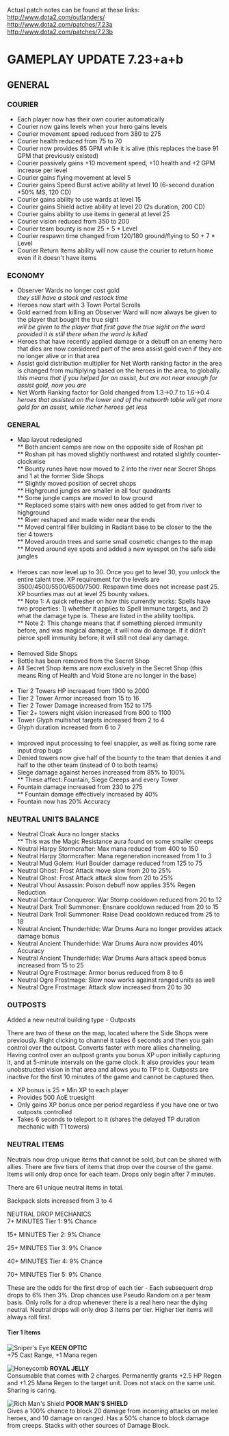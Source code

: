 Actual patch notes can be found at these links:  
<http://www.dota2.com/outlanders/>  
<http://www.dota2.com/patches/7.23a>  
<http://www.dota2.com/patches/7.23b>  

# GAMEPLAY UPDATE 7.23+a+b

## GENERAL

### COURIER

* Each player now has their own courier automatically
* Courier now gains levels when your hero gains levels
* Courier movement speed reduced from 380 to 275
* Courier health reduced from 75 to 70
* Courier now provides 85 GPM while it is alive (this replaces the base 91 GPM that previously existed)
* Courier passively gains +10 movement speed, +10 health and +2 GPM increase per level
* Courier gains flying movement at level 5
* Courier gains Speed Burst active ability at level 10 (6-second duration +50% MS, 120 CD)
* Courier gains ability to use wards at level 15
* Courier gains Shield active ability at level 20 (2s duration, 200 CD)
* Courier gains ability to use items in general at level 25
* Courier vision reduced from 350 to 200
* Courier team bounty is now 25 + 5 * Level
* Courier respawn time changed from 120/180 ground/flying to 50 + 7 * Level
* Courier Return Items ability will now cause the courier to return home even if it doesn't have items

### ECONOMY

* Observer Wards no longer cost gold  
*they still have a stock and restock time*
* Heroes now start with 3 Town Portal Scrolls
* Gold earned from killing an Observer Ward will now always be given to the player that bought the true sight  
*will be given to the player that first gave the true sight on the ward provided it is still there when the ward is killed*
* Heroes that have recently applied damage or a debuff on an enemy hero that dies are now considered part of the area assist gold even if they are no longer alive or in that area
* Assist gold distribution multiplier for Net Worth ranking factor in the area is changed from multiplying based on the heroes in the area, to globally.  
*this means that if you helped for an assist, but are not near enough for assist gold, now you are*
* Net Worth Ranking factor for Gold changed from 1.3->0.7 to 1.6->0.4  
*heroes that assisted on the lower end of the networth table will get more gold for an assist, while richer heroes get less*

### GENERAL

* Map layout redesigned  
** Both ancient camps are now on the opposite side of Roshan pit  
** Roshan pit has moved slightly northwest and rotated slightly counter-clockwise  
** Bounty runes have now moved to 2 into the river near Secret Shops and 1 at the former Side Shops  
** Slightly moved position of secret shops  
** Highground jungles are smaller in all four quadrants  
** Some jungle camps are moved to low ground  
** Replaced some stairs with new ones added to get from river to highground  
** River reshaped and made wider near the ends  
** Moved central filler building in Radiant base to be closer to the the tier 4 towers  
** Moved aroudn trees and some small cosmetic changes to the map  
** Moved around eye spots and added a new eyespot on the safe side jungles  

####
* Heroes can now level up to 30. Once you get to level 30, you unlock the entire talent tree. XP requirement for the levels are 3500/4500/5500/6500/7500. Respawn time does not increase past 25. XP bounties max out at level 25 bounty values.  
** Note 1: A quick refresher on how this currently works: Spells have two properties: 1) whether it applies to Spell Immune targets, and 2) what the damage type is. These are listed in the ability tooltips.  
** Note 2: This change means that if something pierced immunity before, and was magical damage, it will now do damage. If it didn't pierce spell immunity before, it will still not deal any damage.

####
* Removed Side Shops
* Bottle has been removed from the Secret Shop
* All Secret Shop items are now exclusively in the Secret Shop (this means Ring of Health and Void Stone are no longer in the base)

####
* Tier 2 Towers HP increased from 1900 to 2000
* Tier 2 Tower Armor increased from 15 to 16
* Tier 2 Tower Damage increased from 152 to 175
* Tier 2+ towers night vision increased from 800 to 1100
* Tower Glyph multishot targets increased from 2 to 4
* Glyph duration increased from 6 to 7

####
* Improved input processing to feel snappier, as well as fixing some rare input drop bugs
* Denied towers now give half of the bounty to the team that denies it and half to the other team (instead of 0 to both teams)
* Siege damage against heroes increased from 85% to 100%  
** These affect: Fountain, Siege Creeps and every Tower  
* Fountain damage increased from 230 to 275  
** Fountain damage effectively increased by 40%
* Fountain now has 20% Accuracy

### NEUTRAL UNITS BALANCE

* Neutral Cloak Aura no longer stacks  
** This was the Magic Resistance aura found on some smaller creeps
* Neutral Harpy Stormcrafter: Max mana reduced from 400 to 150
* Neutral Harpy Stormcrafter: Mana regeneration increased from 1 to 3
* Neutral Mud Golem: Hurl Boulder damage reduced from 125 to 75
* Neutral Ghost: Frost Attack move slow from 20 to 25%
* Neutral Ghost: Frost Attack attack slow from 20 to 25%
* Neutral Vhoul Assassin: Poison debuff now applies 35% Regen Reduction
* Neutral Centaur Conqueror: War Stomp cooldown reduced from 20 to 12
* Neutral Dark Troll Summoner: Ensnare cooldown reduced from 20 to 15
* Neutral Dark Troll Summoner: Raise Dead cooldown reduced from 25 to 18
* Neutral Ancient Thunderhide: War Drums Aura no longer provides attack damage bonus
* Neutral Ancient Thunderhide: War Drums Aura now provides 40% Accuracy
* Neutral Ancient Thunderhide: War Drums Aura attack speed bonus increased from 15 to 25
* Neutral Ogre Frostmage: Armor bonus reduced from 8 to 6
* Neutral Ogre Frostmage: Slow now works against ranged units as well
* Neutral Ogre Frostmage: Attack slow increased from 20 to 30

### OUTPOSTS
Added a new neutral building type - Outposts  

There are two of these on the map, located where the Side Shops were previously. Right clicking to channel it takes 6 seconds and then you gain control over the outpost. Converts faster with more allies channeling. Having control over an outpost grants you bonus XP upon initially capturing it, and at 5-minute intervals on the game clock. It also provides your team unobstructed vision in that area and allows you to TP to it. Outposts are inactive for the first 10 minutes of the game and cannot be captured then.

* XP bonus is 25 * Min XP to each player
* Provides 500 AoE truesight
* Only gains XP bonus once per period regardless if you have one or two outposts controlled
* Takes 6 seconds to teleport to it (shares the delayed TP duration mechanic with T1 towers)

### NEUTRAL ITEMS

Neutrals now drop unique items that cannot be sold, but can be shared with allies. There are five tiers of items that drop over the course of the game. Items will only drop once for each team. Drops only begin after 7 minutes.

There are 61 unique neutral items in total.

Backpack slots increased from 3 to 4

NEUTRAL DROP MECHANICS  
7+ MINUTES
Tier 1: 9% Chance

15+ MINUTES
Tier 2: 9% Chance

25+ MINUTES
Tier 3: 9% Chance

40+ MINUTES
Tier 4: 9% Chance

70+ MINUTES
Tier 5: 9% Chance

These are the odds for the first drop of each tier - Each subsequent drop drops to 6% then 3%. Drop chances use Pseudo Random on a per team basis. Only rolls for a drop whenever there is a real hero near the dying neutral. Neutral drops will only drop 3 items per tier. Higher tier items will always roll first.

#### Tier 1 Items

![Sniper's Eye](http://cdn.dota2.com/apps/dota2/images/items/keen_optic_lg.png)
**KEEN OPTIC**  
+75 Cast Range, +1 Mana regen

![Honeycomb](http://cdn.dota2.com/apps/dota2/images/items/royal_jelly_lg.png)
**ROYAL JELLY**  
Consumable that comes with 2 charges. Permanently grants +2.5 HP Regen and +1.25 Mana Regen to the target unit. Does not stack on the same unit. Sharing is caring.

![Rich Man's Shield](http://cdn.dota2.com/apps/dota2/images/items/poor_mans_shield_lg.png)
**POOR MAN'S SHIELD**  
Gives a 100% chance to block 20 damage from incoming attacks on melee heroes, and 10 damage on ranged. Has a 50% chance to block damage from creeps. Stacks with other sources of Damage Block.
